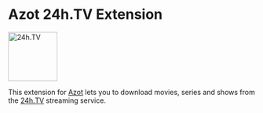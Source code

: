 # Azot 24h.TV Extension

<img src="https://24h.tv/images/24tv/header_logo.svg" height="100" alt="24h.TV" />

This extension for [Azot](https://github.com/azot-labs/azot) lets you to download movies, series and shows from the [24h.TV](https://24h.tv/) streaming service.
